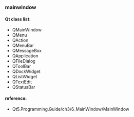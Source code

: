 ### mainwindow

#### Qt class list:
- QMainWindow
- QMenu
- QAction
- QMenuBar
- QMessageBox
- QApplication
- QFileDialog
- QToolBar
- QDockWidget
- QListWidget
- QTextEdit
- QStatusBar

#### reference: 
- Qt5.Programming.Guide/ch3/6_MainWindow/MainWindow
